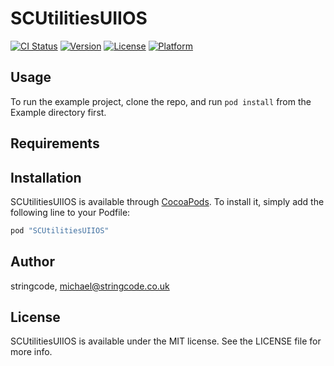 # SCUtilitiesUIIOS

[![CI Status](http://img.shields.io/travis/stringcode/SCUtilitiesUIIOS.svg?style=flat)](https://travis-ci.org/stringcode/SCUtilitiesUIIOS)
[![Version](https://img.shields.io/cocoapods/v/SCUtilitiesUIIOS.svg?style=flat)](http://cocoapods.org/pods/SCUtilitiesUIIOS)
[![License](https://img.shields.io/cocoapods/l/SCUtilitiesUIIOS.svg?style=flat)](http://cocoapods.org/pods/SCUtilitiesUIIOS)
[![Platform](https://img.shields.io/cocoapods/p/SCUtilitiesUIIOS.svg?style=flat)](http://cocoapods.org/pods/SCUtilitiesUIIOS)

## Usage

To run the example project, clone the repo, and run `pod install` from the Example directory first.

## Requirements

## Installation

SCUtilitiesUIIOS is available through [CocoaPods](http://cocoapods.org). To install
it, simply add the following line to your Podfile:

```ruby
pod "SCUtilitiesUIIOS"
```

## Author

stringcode, michael@stringcode.co.uk

## License

SCUtilitiesUIIOS is available under the MIT license. See the LICENSE file for more info.
